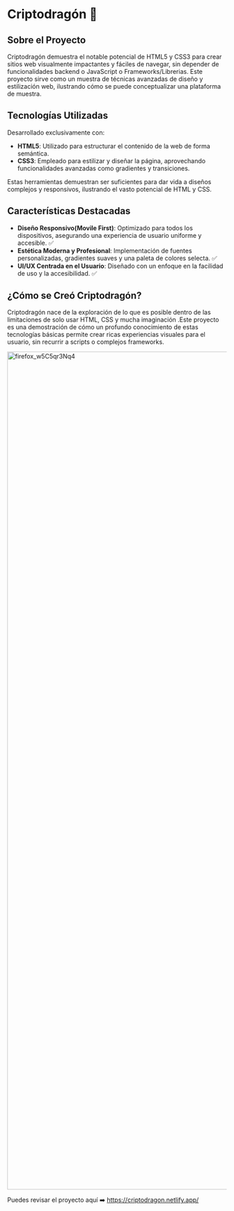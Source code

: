 # Criptodragón 🐉

## Sobre el Proyecto

Criptodragón demuestra el notable potencial de HTML5 y CSS3 para crear sitios web visualmente impactantes y fáciles de navegar, sin depender de funcionalidades backend o JavaScript o Frameworks/Librerias. Este proyecto sirve como un muestra de técnicas avanzadas de diseño y estilización web, ilustrando cómo se puede conceptualizar una plataforma de muestra.

## Tecnologías Utilizadas

Desarrollado exclusivamente con:

- **HTML5**: Utilizado para estructurar el contenido de la web de forma semántica.
- **CSS3**: Empleado para estilizar y diseñar la página, aprovechando funcionalidades avanzadas como gradientes y transiciones.

Estas herramientas demuestran ser suficientes para dar vida a diseños complejos y responsivos, ilustrando el vasto potencial de HTML y CSS.

## Características Destacadas

- **Diseño Responsivo(Movile First)**: Optimizado para todos los dispositivos, asegurando una experiencia de usuario uniforme y accesible. ✅
- **Estética Moderna y Profesional**: Implementación de fuentes personalizadas, gradientes suaves y una paleta de colores selecta. ✅
- **UI/UX Centrada en el Usuario**: Diseñado con un enfoque en la facilidad de uso y la accesibilidad. ✅

## ¿Cómo se Creó Criptodragón?

Criptodragón nace de la exploración de lo que es posible dentro de las limitaciones de solo usar HTML, CSS y mucha imaginación .Este proyecto es una demostración de cómo un profundo conocimiento de estas tecnologías básicas permite crear ricas experiencias visuales para el usuario, sin recurrir a scripts o complejos frameworks.

<img width="1922" alt="firefox_w5C5qr3Nq4" src="https://github.com/Gianlucabernasconi/Criptodragon/assets/109047412/c6301c6a-7808-424f-aa6f-445ec6ef20a0">



Puedes revisar el proyecto aquí ➡️ https://criptodragon.netlify.app/
